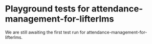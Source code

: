 # Playground tests for attendance-management-for-lifterlms
We are still awaiting the first test run for attendance-management-for-lifterlms.

